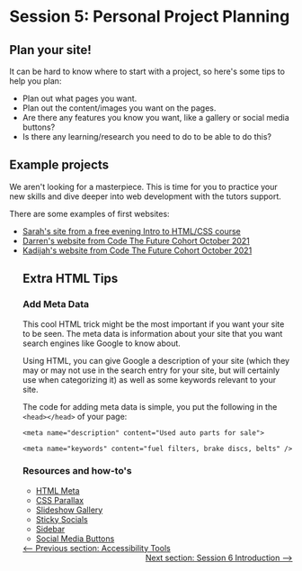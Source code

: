 # Session 5: Personal Project Planning

## Plan your site!

It can be hard to know where to start with a project, so here's some tips to help you plan:

- Plan out what pages you want.
- Plan out the content/images you want on the pages.
- Are there any features you know you want, like a gallery or social media buttons?
- Is there any learning/research you need to do to be able to do this?

## Example projects

We aren't looking for a masterpiece. This is time for you to practice your new skills
and dive deeper into web development with the tutors support.

There are some examples of first websites:

<ul>
<li>
<a href='http://neenan.github.io/sarah/'>Sarah's site from a free evening Intro to HTML/CSS course</a></li>
<li>
<a href='https://darrenfaleiro.github.io/Tech-Deals/'>Darren's website from Code The Future Cohort October 2021</a></li>
<li>
<a href='https://kay0218.github.io/RED/index.html'>Kadijah's website from Code The Future Cohort October 2021</a></li>

## Extra HTML Tips

### Add Meta Data

This cool HTML trick might be the most important if you want your site to be seen.
The meta data is information about your site that you want search engines like Google to know about.

Using HTML, you can give Google a description of your site (which they may or may not use in the search entry for your site, but will certainly use when categorizing it) as well as some keywords relevant to your site.

The code for adding meta data is simple, you put the following in the `<head></head>` of your page:

```
<meta name="description" content="Used auto parts for sale">

<meta name="keywords" content="fuel filters, brake discs, belts" />
```

### Resources and how-to's

<ul>
<li><a href='https://www.w3schools.com/tags/tag_meta.asp' target='_blank'>HTML Meta</a></li>
<li><a href='https://www.w3schools.com/howto/howto_css_parallax.asp' target='_blank'>CSS Parallax</a></li>
<li><a href='https://www.w3schools.com/howto/howto_js_slideshow_gallery.asp' target='_blank'>Slideshow Gallery</a></li>
<li><a href='https://www.w3schools.com/howto/howto_css_sticky_social_bar.asp' target='_blank'>Sticky Socials</a></li>
<li><a href='https://www.w3schools.com/howto/howto_js_collapse_sidebar.asp' target='_blank'>Sidebar</a></li>
<li><a href='https://www.w3schools.com/howto/howto_css_social_media_buttons.asp' target='_blank'>Social Media Buttons</a></li>
</ul>

<div style="width: 100%">
<a href='../session-5/accessibility_tools_tips.md'><-- Previous section: Accessibility Tools</a>
<div align="right"><a href='../session-6/README.md'>Next section: Session 6 Introduction --></a></div>
</div>
